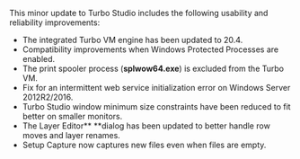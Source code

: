 This minor update to Turbo Studio includes the following usability and reliability improvements:

- The integrated Turbo VM engine has been updated to 20.4.
- Compatibility improvements when Windows Protected Processes are enabled.
- The print spooler process (**splwow64.exe**) is excluded from the Turbo VM.
- Fix for an intermittent web service initialization error on Windows Server 2012R2/2016.
- Turbo Studio window minimum size constraints have been reduced to fit better on smaller monitors.
- The Layer Editor** **dialog has been updated to better handle row moves and layer renames.
- Setup Capture now captures new files even when files are empty.



